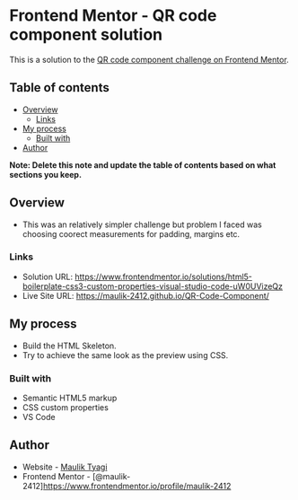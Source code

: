 # Frontend Mentor - QR code component solution

This is a solution to the [QR code component challenge on Frontend Mentor](https://www.frontendmentor.io/challenges/qr-code-component-iux_sIO_H).

## Table of contents

- [Overview](#overview)
  - [Links](#links)
- [My process](#my-process)
  - [Built with](#built-with)
- [Author](#author)


**Note: Delete this note and update the table of contents based on what sections you keep.**

## Overview
- This was an relatively simpler challenge but problem I faced was choosing coorect measurements for padding, margins etc.

### Links

- Solution URL: https://www.frontendmentor.io/solutions/html5-boilerplate-css3-custom-properties-visual-studio-code-uW0UVizeQz
- Live Site URL: https://maulik-2412.github.io/QR-Code-Component/

## My process
- Build the HTML Skeleton.
- Try to achieve the same look as the preview using CSS.

### Built with

- Semantic HTML5 markup
- CSS custom properties
- VS Code

## Author

- Website - [Maulik Tyagi](https://www.your-site.com)
- Frontend Mentor - [@maulik-2412]https://www.frontendmentor.io/profile/maulik-2412


